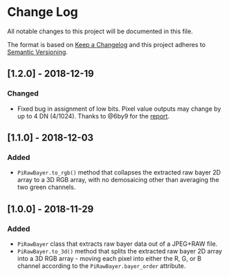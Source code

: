 # Change Log
All notable changes to this project will be documented in this file.

The format is based on [Keep a Changelog](http://keepachangelog.com/en/1.0.0/)
and this project adheres to [Semantic Versioning](http://semver.org).


## [1.2.0] - 2018-12-19
### Changed
- Fixed bug in assignment of low bits. Pixel value outputs may change by up to 4 DN (4/1024). Thanks to @6by9 for the [report](https://github.com/illes/raspiraw/issues/3).


## [1.1.0] - 2018-12-03
### Added
- `PiRawBayer.to_rgb()` method that collapses the extracted raw bayer 2D array to a 3D RGB array, with no demosaicing other than averaging the two green channels.


## [1.0.0] - 2018-11-29
### Added
- `PiRawBayer` class that extracts raw bayer data out of a JPEG+RAW file.
- `PiRawBayer.to_3d()` method that splits the extracted raw bayer 2D array into a 3D RGB array - moving each pixel into either the R, G, or B channel according to the `PiRawBayer.bayer_order` attribute.